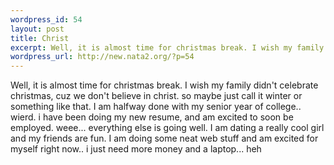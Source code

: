 ```yaml
--- 
wordpress_id: 54
layout: post
title: Christ
excerpt: Well, it is almost time for christmas break. I wish my family didn't celebrate christmas, cuz we don't believe in christ. so maybe just call it winter or something like that. I am halfway done with my senior year of college.. wierd. i have been doing my new resume, and am excited to soon be employed. weee... everything else is going well. I am dating a really cool girl and my friends are fun. I...
wordpress_url: http://new.nata2.org/?p=54
---
```

Well, it is almost time for christmas break. I wish my family didn't celebrate christmas, cuz we don't believe in christ. so maybe just call it winter or something like that. I am halfway done with my senior year of college.. wierd. i have been doing my new resume, and am excited to soon be employed. weee... everything else is going well. I am dating a really cool girl and my friends are fun. I am doing some neat web stuff and am excited for myself right now.. i just need more money and a laptop... heh
